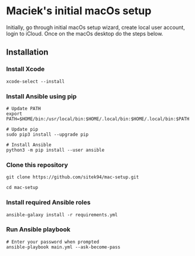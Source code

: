 # Maciek's initial macOs setup

Initially, go through initial macOs setup wizard, create local user account, login to iCloud. Once on the macOs desktop do the steps below.

## Installation

### Install Xcode

```shell
xcode-select --install
```

### Install Ansible using pip

```shell
# Update PATH
export PATH=$HOME/bin:/usr/local/bin:$HOME/.local/bin:$HOME/.local/bin:$PATH

# Update pip
sudo pip3 install --upgrade pip

# Install Ansible
python3 -m pip install --user ansible
```

### Clone this repository

```shell
git clone https://github.com/sitek94/mac-setup.git

cd mac-setup
```

### Install required Ansible roles

```shell
ansible-galaxy install -r requirements.yml
```

### Run Ansible playbook

```shell
# Enter your password when prompted
ansible-playbook main.yml --ask-become-pass
```
